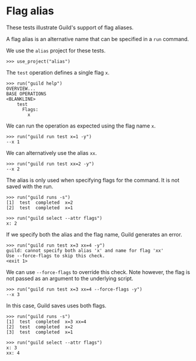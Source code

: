 # Flag alias

These tests illustrate Guild's support of flag aliases.

A flag alias is an alternative name that can be specified in a `run`
command.

We use the `alias` project for these tests.

    >>> use_project("alias")

The `test` operation defines a single flag `x`.

    >>> run("guild help")
    OVERVIEW...
    BASE OPERATIONS
    <BLANKLINE>
        test
          Flags:
            x

We can run the operation as expected using the flag name `x`.

    >>> run("guild run test x=1 -y")
    --x 1

We can alternatively use the alias `xx`.

    >>> run("guild run test xx=2 -y")
    --x 2

The alias is only used when specifying flags for the command. It is
not saved with the run.

    >>> run("guild runs -s")
    [1]  test  completed  x=2
    [2]  test  completed  x=1

    >>> run("guild select --attr flags")
    x: 2

If we specify both the alias and the flag name, Guild generates an
error.

    >>> run("guild run test x=3 xx=4 -y")
    guild: cannot specify both alias 'x' and name for flag 'xx'
    Use --force-flags to skip this check.
    <exit 1>

We can use `--force-flags` to override this check. Note however, the
flag is not passed as an argument to the underlying script.

    >>> run("guild run test x=3 xx=4 --force-flags -y")
    --x 3

In this case, Guild saves uses both flags.

    >>> run("guild runs -s")
    [1]  test  completed  x=3 xx=4
    [2]  test  completed  x=2
    [3]  test  completed  x=1

    >>> run("guild select --attr flags")
    x: 3
    xx: 4
